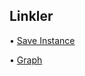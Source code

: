 ## Linkler
• [Save Instance](https://github.com/FMSSBilisimAndroid/furkan-balci/tree/main/week-3/save-instance)

• [Graph](https://github.com/FMSSBilisimAndroid/furkan-balci/tree/main/week-3/graph)
